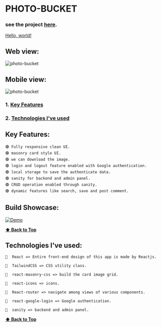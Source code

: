 # PHOTO-BUCKET

### see the project [here](https://foto-bucket.netlify.app/).

<a href="https://foto-bucket.netlify.app/" target="_blank">Hello, world!</a>


## Web view:

![photo-bucket](https://user-images.githubusercontent.com/46050946/180015651-7d895f13-36e3-4d08-adc2-1de411e85756.png)

## Mobile view:

![photo-bucket](https://user-images.githubusercontent.com/46050946/180015795-5046f7ef-5f7c-436b-861f-39ac0a5e202f.png)

### 1. [Key Features](#key-features) 
### 2. [Technologies I've used](#technologies-ive-used)

## Key Features:

    🟢 Fully responsive clean UI.
    🟢 masonry card style UI.
    🟢 we can download the image.
    🟢 login and logout feature enabled with Google authentication.
    🟢 local storage to save the authenticate data.
    🟢 sanity for backend and admin panel.
    🟢 CRUD operation enabled through sanity.
    🟢 dynamic features like search, save and post comment.

  ## Build Showcase:
  [![Demo](https://user-images.githubusercontent.com/46050946/180015651-7d895f13-36e3-4d08-adc2-1de411e85756.png)](https://user-images.githubusercontent.com/46050946/180367751-f8800fa9-46bf-404e-af0b-bb9cf109ef81.mp4) 

  
  **[⬆ Back to Top](#photo-bucket)**


## Technologies I've used:

    🔷  React => Entire front-end design of this app is made by Reactjs.

    🔷  TailwindCSS => CSS utility class.

    🔷  react-masonry-css => build the card image grid.

    🔷  react-icons => icons.

    🔷  React-router => navigate among views of various components.

    🔷  react-google-login => Google authentication.

    🔷  sanity => backend and admin panel.
    
  **[⬆ Back to Top](#photo-bucket)**
